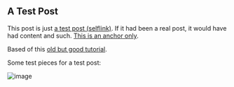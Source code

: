 ## A Test Post

This post is just [a test post (selflink)](/A_Test_Post). If it had been a real post, it would have had content and such. [This is an anchor only](#).

Based of this [old but good tutorial](https://www.smashingmagazine.com/2014/08/build-blog-jekyll-github-pages/).

Some test pieces for a test post:

![image](/images/IMG_0150.jpg)
